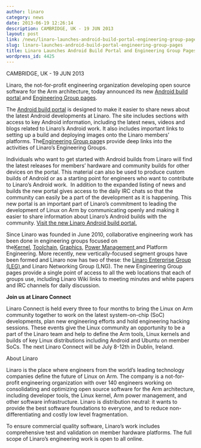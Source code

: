 ```yaml
---
author: linaro
category: news
date: 2013-06-19 12:26:14
description: CAMBRIDGE, UK - 19 JUN 2013
layout: post
link: /news/linaro-launches-android-build-portal-engineering-group-pages/
slug: linaro-launches-android-build-portal-engineering-group-pages
title: Linaro Launches Android Build Portal and Engineering Group Pages
wordpress_id: 4425
---
```


CAMBRIDGE, UK - 19 JUN 2013

Linaro, the not-for-profit engineering organization developing open source software for the Arm architecture, today announced its new [Android build portal ](/client-devices/)and [Engineering Group pages](/core-technologies/).

The [Android build portal](/client-devices/) is designed to make it easier to share news about the latest Android developments at Linaro. The site includes sections with access to key Android information, including the latest news, videos and blogs related to Linaro’s Android work. It also includes important links to setting up a build and deploying images onto the Linaro members’ platforms. The[Engineering Group page](/core-technologies/)s provide deep links into the activities of Linaro’s Engineering Groups.

Individuals who want to get started with Android builds from Linaro will find the latest releases for members’ hardware and community builds for other devices on the portal. This material can also be used to produce custom builds of Android or as a starting point for engineers who want to contribute to Linaro’s Android work.  In addition to the expanded listing of news and builds the new portal gives access to the daily IRC chats so that the community can easily be a part of the development as it is happening. This new portal is an important part of Linaro’s commitment to leading the development of Linux on Arm by communicating openly and making it easier to share information about Linaro’s Android builds with the community. [Visit the new Linaro Android build portal.](/client-devices/)

Since Linaro was founded in June 2010, collaborative engineering work has been done in engineering groups focused on the[Kernel](/core-technologies/toolchain/), [Toolchain](/core-technologies/toolchain/), [Graphics](/client-devices/), [Power Management ](/core-technologies/toolchain/)and Platform Engineering. More recently, new vertically-focused segment groups have been formed and Linaro now has two of these: the [Linaro Enterprise Group (LEG) ](/cloud-computing-and-servers/)and Linaro Networking Group (LNG). The new Engineering Group pages provide a single point of access to all the web locations that each of groups use, including Linaro Wiki links to meeting minutes and white papers and IRC channels for daily discussion.

**Join us at Linaro Connect**

Linaro Connect is held every three to four months to bring the Linux on Arm community together to work on the latest system-on-chip (SoC) developments, plan new engineering efforts and hold engineering hacking sessions. These events give the Linux community an opportunity to be a part of the Linaro team and help to define the Arm tools, Linux kernels and builds of key Linux distributions including Android and Ubuntu on member SoCs. The next Linaro Connect will be July 8-12th in Dublin, Ireland.

About Linaro

Linaro is the place where engineers from the world’s leading technology companies define the future of Linux on Arm. The company is a not-for-profit engineering organization with over 140 engineers working on consolidating and optimizing open source software for the Arm architecture, including developer tools, the Linux kernel, Arm power management, and other software infrastructure. Linaro is distribution neutral: it wants to provide the best software foundations to everyone, and to reduce non-differentiating and costly low level fragmentation.

To ensure commercial quality software, Linaro’s work includes comprehensive test and validation on member hardware platforms. The full scope of Linaro’s engineering work is open to all online.
